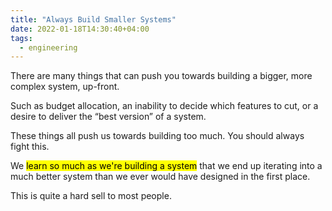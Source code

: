 ```yaml
---
title: "Always Build Smaller Systems"
date: 2022-01-18T14:30:40+04:00
tags:
  - engineering
---
```




There are many things that can push you towards building a bigger, more complex system, up-front. 

Such as budget allocation, an inability to decide which features to cut, or a desire to deliver the “best version” of a system. 

These things all push us towards building too much. You should always fight this. 

We <mark>learn so much as we're building a system</mark> that we end up iterating into a much better system than we ever would have designed in the first place. 

This is quite a hard sell to most people.